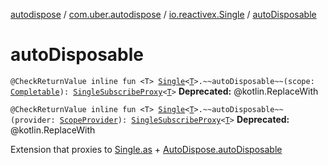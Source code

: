 [autodispose](../../index.md) / [com.uber.autodispose](../index.md) / [io.reactivex.Single](index.md) / [autoDisposable](./auto-disposable.md)

# autoDisposable

`@CheckReturnValue inline fun <T> `[`Single`](http://reactivex.io/RxJava/2.x/javadoc/io/reactivex/Single.html)`<`[`T`](auto-disposable.md#T)`>.~~autoDisposable~~(scope: `[`Completable`](http://reactivex.io/RxJava/2.x/javadoc/io/reactivex/Completable.html)`): `[`SingleSubscribeProxy`](../-single-subscribe-proxy/index.md)`<`[`T`](auto-disposable.md#T)`>`
**Deprecated:** @kotlin.ReplaceWith


`@CheckReturnValue inline fun <T> `[`Single`](http://reactivex.io/RxJava/2.x/javadoc/io/reactivex/Single.html)`<`[`T`](auto-disposable.md#T)`>.~~autoDisposable~~(provider: `[`ScopeProvider`](../-scope-provider/index.md)`): `[`SingleSubscribeProxy`](../-single-subscribe-proxy/index.md)`<`[`T`](auto-disposable.md#T)`>`
**Deprecated:** @kotlin.ReplaceWith

Extension that proxies to [Single.as](http://reactivex.io/RxJava/2.x/javadoc/io/reactivex/Single.html) + [AutoDispose.autoDisposable](../-auto-dispose/auto-disposable.md)

